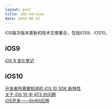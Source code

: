 ```yaml
---
layout: post
title: iOS-Version
date: 2016-06-22 
---
```


iOS每次版本更新的技术文章集合，包括iOS9、iOS10。

<!--more-->

## iOS9
[iOS 9 变化笔记](http://baixin.io/2015/09/26/iOS9%20%E5%8F%98%E5%8C%96%E7%AC%94%E8%AE%B0/)  


## iOS10
[开发者所需要知道的 iOS 10 SDK 新特性](https://onevcat.com/2016/06/ios-10-sdk/)     
[关于 iOS 10 中 ATS 的问题](https://onevcat.com/2016/06/ios-10-ats/)     
[iOS开发——SiriKit应用](http://www.cocoachina.com/ios/20160622/16785.html)       